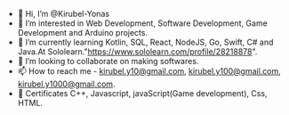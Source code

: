 - 👋 Hi, I’m @Kirubel-Yonas
- 👀 I’m interested in Web Development, Software Development, Game Development and Arduino projects.
- 🌱 I’m currently learning Kotlin, SQL, React, NodeJS, Go, Swift, C# and Java.At Sololearn."https://www.sololearn.com/profile/28218878".
- 💞️ I’m looking to collaborate on making softwares.
- 📫 How to reach me - kirubel.y10@gmail.com, kirubel.y100@gmail.com, kirubel.y1000@gmail.com.
- 📄 Certificates C++, Javascript, javaScript(Game development), Css, HTML.
<!---
Kirubel-Yonas/Kirubel-Yonas is a ✨ special ✨ repository because its `README.md` (this file) appears on your GitHub profile.
You can click the Preview link to take a look at your changes.
--->
